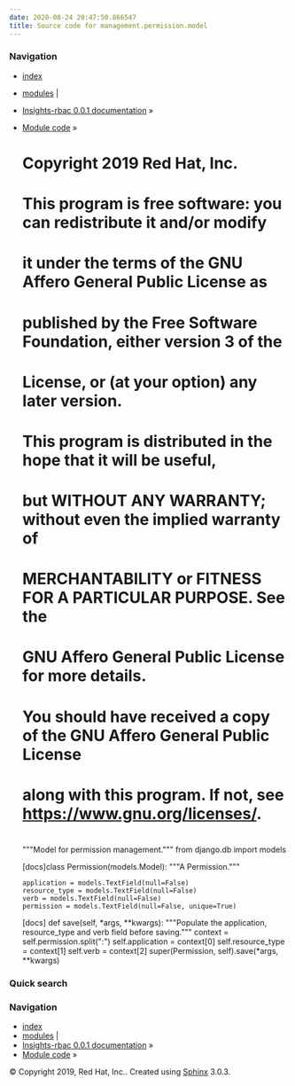 ```yaml
---
date: 2020-08-24 20:47:50.866547
title: Source code for management.permission.model
---
```

### Navigation

  - [index](../../../../genindex/ "General Index")
  - [modules](../../../../py-modindex/ "Python Module Index") |
  - [Insights-rbac 0.0.1 documentation](../../../../index/) »
  - [Module code](../../../index/) »


    #
    # Copyright 2019 Red Hat, Inc.
    #
    # This program is free software: you can redistribute it and/or modify
    # it under the terms of the GNU Affero General Public License as
    # published by the Free Software Foundation, either version 3 of the
    # License, or (at your option) any later version.
    #
    # This program is distributed in the hope that it will be useful,
    # but WITHOUT ANY WARRANTY; without even the implied warranty of
    # MERCHANTABILITY or FITNESS FOR A PARTICULAR PURPOSE.  See the
    # GNU Affero General Public License for more details.
    #
    # You should have received a copy of the GNU Affero General Public License
    # along with this program.  If not, see <https://www.gnu.org/licenses/>.
    #
    
    """Model for permission management."""
    from django.db import models
    
    
    [docs]class Permission(models.Model):
        """A Permission."""
    
        application = models.TextField(null=False)
        resource_type = models.TextField(null=False)
        verb = models.TextField(null=False)
        permission = models.TextField(null=False, unique=True)
    
    [docs]    def save(self, *args, **kwargs):
            """Populate the application, resource_type and verb field before saving."""
            context = self.permission.split(":")
            self.application = context[0]
            self.resource_type = context[1]
            self.verb = context[2]
            super(Permission, self).save(*args, **kwargs)

### Quick search

### Navigation

  - [index](../../../../genindex/ "General Index")
  - [modules](../../../../py-modindex/ "Python Module Index") |
  - [Insights-rbac 0.0.1 documentation](../../../../index/) »
  - [Module code](../../../index/) »

© Copyright 2019, Red Hat, Inc.. Created using
[Sphinx](http://sphinx-doc.org/) 3.0.3.